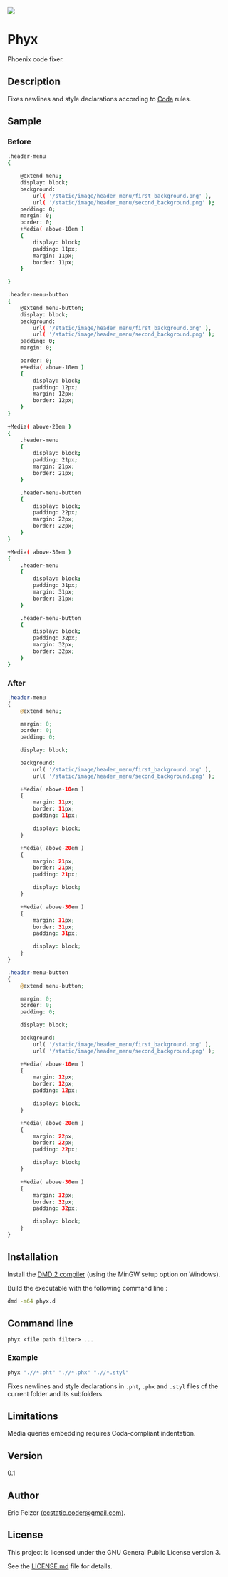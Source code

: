 ![](https://github.com/senselogic/PHYX/blob/master/LOGO/phyx.png)

# Phyx

Phoenix code fixer.

## Description

Fixes newlines and style declarations according to [Coda](https://github.com/senselogic/CODA) rules.

## Sample

### Before

```bash
.header-menu
{

    @extend menu;
    display: block;
    background:
        url( '/static/image/header_menu/first_background.png' ),
        url( '/static/image/header_menu/second_background.png' );
    padding: 0;
    margin: 0;
    border: 0;
    +Media( above-10em )
    {
        display: block;
        padding: 11px;
        margin: 11px;
        border: 11px;
    }

}

.header-menu-button
{
    @extend menu-button;
    display: block;
    background:
        url( '/static/image/header_menu/first_background.png' ),
        url( '/static/image/header_menu/second_background.png' );
    padding: 0;
    margin: 0;

    border: 0;
    +Media( above-10em )
    {
        display: block;
        padding: 12px;
        margin: 12px;
        border: 12px;
    }
}

+Media( above-20em )
{
    .header-menu
    {
        display: block;
        padding: 21px;
        margin: 21px;
        border: 21px;
    }

    .header-menu-button
    {
        display: block;
        padding: 22px;
        margin: 22px;
        border: 22px;
    }
}

+Media( above-30em )
{
    .header-menu
    {
        display: block;
        padding: 31px;
        margin: 31px;
        border: 31px;
    }

    .header-menu-button
    {
        display: block;
        padding: 32px;
        margin: 32px;
        border: 32px;
    }
}
```

### After

```php
.header-menu
{
    @extend menu;

    margin: 0;
    border: 0;
    padding: 0;

    display: block;

    background:
        url( '/static/image/header_menu/first_background.png' ),
        url( '/static/image/header_menu/second_background.png' );

    +Media( above-10em )
    {
        margin: 11px;
        border: 11px;
        padding: 11px;

        display: block;
    }

    +Media( above-20em )
    {
        margin: 21px;
        border: 21px;
        padding: 21px;

        display: block;
    }

    +Media( above-30em )
    {
        margin: 31px;
        border: 31px;
        padding: 31px;

        display: block;
    }
}

.header-menu-button
{
    @extend menu-button;

    margin: 0;
    border: 0;
    padding: 0;

    display: block;

    background:
        url( '/static/image/header_menu/first_background.png' ),
        url( '/static/image/header_menu/second_background.png' );

    +Media( above-10em )
    {
        margin: 12px;
        border: 12px;
        padding: 12px;

        display: block;
    }

    +Media( above-20em )
    {
        margin: 22px;
        border: 22px;
        padding: 22px;

        display: block;
    }

    +Media( above-30em )
    {
        margin: 32px;
        border: 32px;
        padding: 32px;

        display: block;
    }
}
```

## Installation

Install the [DMD 2 compiler](https://dlang.org/download.html) (using the MinGW setup option on Windows).

Build the executable with the following command line :

```bash
dmd -m64 phyx.d
```

## Command line

```
phyx <file path filter> ...
```

### Example

```bash
phyx ".//*.pht" ".//*.phx" ".//*.styl"
```

Fixes newlines and style declarations in `.pht`, `.phx` and `.styl` files of the current folder and its subfolders.

## Limitations

Media queries embedding requires Coda-compliant indentation.

## Version

0.1

## Author

Eric Pelzer (ecstatic.coder@gmail.com).

## License

This project is licensed under the GNU General Public License version 3.

See the [LICENSE.md](LICENSE.md) file for details.
